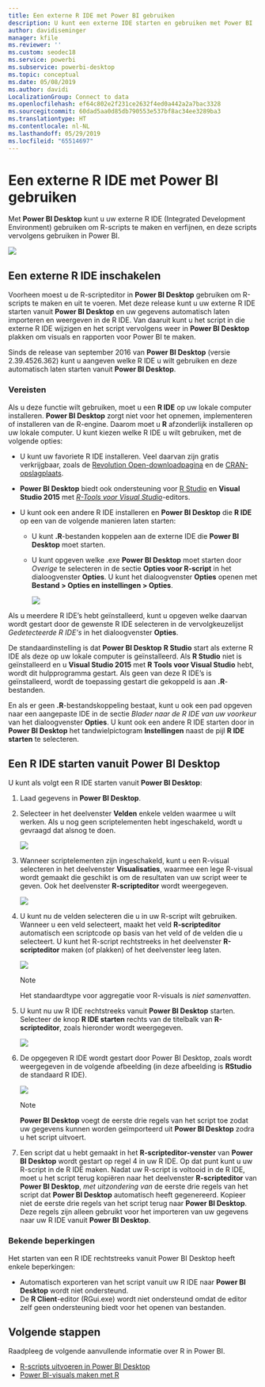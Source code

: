 ```yaml
---
title: Een externe R IDE met Power BI gebruiken
description: U kunt een externe IDE starten en gebruiken met Power BI
author: davidiseminger
manager: kfile
ms.reviewer: ''
ms.custom: seodec18
ms.service: powerbi
ms.subservice: powerbi-desktop
ms.topic: conceptual
ms.date: 05/08/2019
ms.author: davidi
LocalizationGroup: Connect to data
ms.openlocfilehash: ef64c802e2f231ce2632f4ed0a442a2a7bac3328
ms.sourcegitcommit: 60dad5aa0d85db790553e537bf8ac34ee3289ba3
ms.translationtype: HT
ms.contentlocale: nl-NL
ms.lasthandoff: 05/29/2019
ms.locfileid: "65514697"
---
```

# <a name="use-an-external-r-ide-with-power-bi"></a>Een externe R IDE met Power BI gebruiken
Met **Power BI Desktop** kunt u uw externe R IDE (Integrated Development Environment) gebruiken om R-scripts te maken en verfijnen, en deze scripts vervolgens gebruiken in Power BI.

![](media/desktop-r-ide/r-ide_1a.png)

## <a name="enable-an-external-r-ide"></a>Een externe R IDE inschakelen
Voorheen moest u de R-scripteditor in **Power BI Desktop** gebruiken om R-scripts te maken en uit te voeren. Met deze release kunt u uw externe R IDE starten vanuit **Power BI Desktop** en uw gegevens automatisch laten importeren en weergeven in de R IDE. Van daaruit kunt u het script in die externe R IDE wijzigen en het script vervolgens weer in **Power BI Desktop** plakken om visuals en rapporten voor Power BI te maken.

Sinds de release van september 2016 van **Power BI Desktop** (versie 2.39.4526.362) kunt u aangeven welke R IDE u wilt gebruiken en deze automatisch laten starten vanuit **Power BI Desktop**.

### <a name="requirements"></a>Vereisten
Als u deze functie wilt gebruiken, moet u een **R IDE** op uw lokale computer installeren. **Power BI Desktop** zorgt niet voor het opnemen, implementeren of installeren van de R-engine. Daarom moet u **R** afzonderlijk installeren op uw lokale computer. U kunt kiezen welke R IDE u wilt gebruiken, met de volgende opties:

* U kunt uw favoriete R IDE installeren. Veel daarvan zijn gratis verkrijgbaar, zoals de [Revolution Open-downloadpagina](https://mran.revolutionanalytics.com/download/) en de [CRAN-opslagplaats](https://cran.r-project.org/bin/windows/base/).
* **Power BI Desktop** biedt ook ondersteuning voor [R Studio](https://www.rstudio.com/) en **Visual Studio 2015** met [ *R-Tools voor Visual Studio*](https://beta.visualstudio.com/vs/rtvs/)-editors.
* U kunt ook een andere R IDE installeren en **Power BI Desktop** die **R IDE** op een van de volgende manieren laten starten:
  
  * U kunt **.R**-bestanden koppelen aan de externe IDE die **Power BI Desktop** moet starten.
  * U kunt opgeven welke .exe **Power BI Desktop** moet starten door *Overige* te selecteren in de sectie **Opties voor R-script** in het dialoogvenster **Opties**. U kunt het dialoogvenster **Opties** openen met **Bestand > Opties en instellingen > Opties**.
    
    ![](media/desktop-r-ide/r-ide_1b.png)

Als u meerdere R IDE’s hebt geïnstalleerd, kunt u opgeven welke daarvan wordt gestart door de gewenste R IDE selecteren in de vervolgkeuzelijst *Gedetecteerde R IDE's* in het dialoogvenster **Opties**.

De standaardinstelling is dat **Power BI Desktop** **R Studio** start als externe R IDE als deze op uw lokale computer is geïnstalleerd. Als **R Studio** niet is geïnstalleerd en u **Visual Studio 2015** met **R Tools voor Visual Studio** hebt, wordt dit hulpprogramma gestart. Als geen van deze R IDE’s is geïnstalleerd, wordt de toepassing gestart die gekoppeld is aan **.R**-bestanden.

En als er geen **.R**-bestandskoppeling bestaat, kunt u ook een pad opgeven naar een aangepaste IDE in de sectie *Blader naar de R IDE van uw voorkeur* van het dialoogvenster **Opties**. U kunt ook een andere R IDE starten door in **Power BI Desktop** het tandwielpictogram **Instellingen** naast de pijl **R IDE starten** te selecteren.

## <a name="launch-an-r-ide-from-power-bi-desktop"></a>Een R IDE starten vanuit Power BI Desktop
U kunt als volgt een R IDE starten vanuit **Power BI Desktop**:

1. Laad gegevens in **Power BI Desktop**.
2. Selecteer in het deelvenster **Velden** enkele velden waarmee u wilt werken. Als u nog geen scriptelementen hebt ingeschakeld, wordt u gevraagd dat alsnog te doen.
   
   ![](media/desktop-r-ide/r-ide_3.png)
3. Wanneer scriptelementen zijn ingeschakeld, kunt u een R-visual selecteren in het deelvenster **Visualisaties**, waarmee een lege R-visual wordt gemaakt die geschikt is om de resultaten van uw script weer te geven. Ook het deelvenster **R-scripteditor** wordt weergegeven.
   
   ![](media/desktop-r-ide/r-ide_4.png)
4. U kunt nu de velden selecteren die u in uw R-script wilt gebruiken. Wanneer u een veld selecteert, maakt het veld **R-scripteditor** automatisch een scriptcode op basis van het veld of de velden die u selecteert. U kunt het R-script rechtstreeks in het deelvenster **R-scripteditor** maken (of plakken) of het deelvenster leeg laten.
   
   ![](media/desktop-r-ide/r-ide_5.png)
   
   > [!NOTE]
   > Het standaardtype voor aggregatie voor R-visuals is *niet samenvatten*.
   > 
   > 
5. U kunt nu uw R IDE rechtstreeks vanuit **Power BI Desktop** starten. Selecteer de knop **R IDE starten** rechts van de titelbalk van **R-scripteditor**, zoals hieronder wordt weergegeven.
   
   ![](media/desktop-r-ide/r-ide_6.png)
6. De opgegeven R IDE wordt gestart door Power BI Desktop, zoals wordt weergegeven in de volgende afbeelding (in deze afbeelding is **RStudio** de standaard R IDE).
   
   ![](media/desktop-r-ide/r-ide_7.png)
   
   > [!NOTE]
   > **Power BI Desktop** voegt de eerste drie regels van het script toe zodat uw gegevens kunnen worden geïmporteerd uit **Power BI Desktop** zodra u het script uitvoert.
   > 
   > 
7. Een script dat u hebt gemaakt in het **R-scripteditor-venster** van **Power BI Desktop** wordt gestart op regel 4 in uw R IDE. Op dat punt kunt u uw R-script in de R IDE maken. Nadat uw R-script is voltooid in de R IDE, moet u het script terug kopiëren naar het deelvenster **R-scripteditor** van **Power BI Desktop**, *met uitzondering van* de eerste drie regels van het script dat **Power BI Desktop** automatisch heeft gegenereerd. Kopieer niet de eerste drie regels van het script terug naar **Power BI Desktop**. Deze regels zijn alleen gebruikt voor het importeren van uw gegevens naar uw R IDE vanuit **Power BI Desktop**.

### <a name="known-limitations"></a>Bekende beperkingen
Het starten van een R IDE rechtstreeks vanuit Power BI Desktop heeft enkele beperkingen:

* Automatisch exporteren van het script vanuit uw R IDE naar **Power BI Desktop** wordt niet ondersteund.
* De **R Client**-editor (RGui.exe) wordt niet ondersteund omdat de editor zelf geen ondersteuning biedt voor het openen van bestanden.

## <a name="next-steps"></a>Volgende stappen
Raadpleeg de volgende aanvullende informatie over R in Power BI.

* [R-scripts uitvoeren in Power BI Desktop](desktop-r-scripts.md)
* [Power BI-visuals maken met R](desktop-r-visuals.md)

